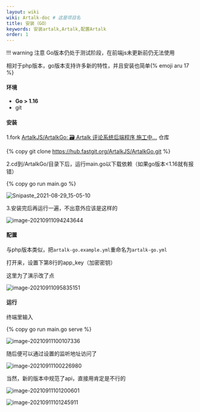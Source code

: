 ```yaml
---
layout: wiki
wiki: Artalk-doc # 这是项目名
title: 安装（GO）
keywords: 安装artalk,Artalk,配置Artalk
order: 1
---
```


!!! warning 注意
    Go版本仍处于测试阶段，在前端js未更新前仍无法使用

相对于php版本，go版本支持许多新的特性，并且安装也简单{% emoji aru 17 %}

#### 环境

- **Go > 1.16**
- git

#### 安装

1.fork [ArtalkJS/ArtalkGo: 🗃 Artalk 评论系统后端程序 施工中...](https://github.com/ArtalkJS/ArtalkGo) 仓库

{% copy git clone https://hub.fastgit.org/ArtalkJS/ArtalkGo.git %}

2.cd到/ArtalkGo/目录下后，运行main.go以下载依赖（如果go版本<1.16就有报错）

{% copy go run main.go %}

![Snipaste_2021-08-29_15-05-10](https://i0.hdslb.com/bfs/album/7e67e4bbe1de13df28547fe2427db965cf99fb30.png@.webp)

3.安装完后再运行一遍，不出意外应该是这样的

![image-20210911094243644](https://i0.hdslb.com/bfs/album/7cdf91869089ca65e31daaa4228cafb6e36d8941.png@.webp)

#### 配置

与php版本类似，把`artalk-go.example.yml`重命名为`artalk-go.yml`

打开来，设置下第8行的app_key（加密密钥）

这里为了演示改了点

![image-20210911095835151](https://i0.hdslb.com/bfs/album/b42021a48f273df687c93150860c1cc84242ac6e.png@.webp)

#### 运行

终端里输入

{% copy go run main.go serve %}

![image-20210911100107336](https://asstes.thun888.xyz/file/pic-bed/2021/09/c8449d00b4edf72cf9695db7e5b07dd5.png)

随后便可以通过设置的监听地址访问了

![image-20210911100226980](https://asstes.thun888.xyz/file/pic-bed/2021/09/934d8c97a469f39bb8d3d05a283e1356.png)

当然，新的版本中规范了api，直接用肯定是不行的

![image-20210911101200601](https://asstes.thun888.xyz/file/pic-bed/2021/09/90ce9be3b670668dedbf415bc0eff900.png)

![image-20210911101245911](https://asstes.thun888.xyz/file/pic-bed/2021/09/c429332083d37800f740dff38378f5dc.png)